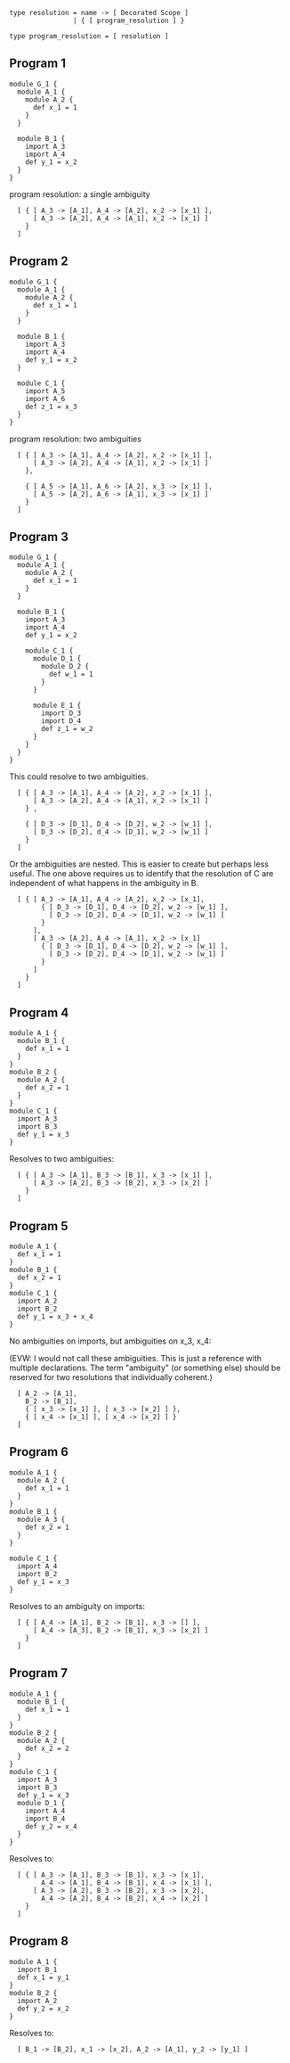
```
type resolution = name -> [ Decorated Scope ]
                | { [ program_resolution ] }

type program_resolution = [ resolution ]
```

## Program 1

```
module G_1 {
  module A_1 {
    module A_2 {
      def x_1 = 1
    }
  }

  module B_1 {
    import A_3
    import A_4
    def y_1 = x_2
  }
}
```

program resolution: a single ambiguity

```
  [ { [ A_3 -> [A_1], A_4 -> [A_2], x_2 -> [x_1] ],
      [ A_3 -> [A_2], A_4 -> [A_1], x_2 -> [x_1] ] 
    }
  ]
```

## Program 2

```
module G_1 {
  module A_1 {
    module A_2 {
      def x_1 = 1
    }
  }

  module B_1 {
    import A_3
    import A_4
    def y_1 = x_2
  }

  module C_1 {
    import A_5
    import A_6
    def z_1 = x_3
  }
}
```

program resolution: two ambiguities

```
  [ { [ A_3 -> [A_1], A_4 -> [A_2], x_2 -> [x_1] ],
      [ A_3 -> [A_2], A_4 -> [A_1], x_2 -> [x_1] ] 
    },

    { [ A_5 -> [A_1], A_6 -> [A_2], x_3 -> [x_1] ],
      [ A_5 -> [A_2], A_6 -> [A_1], x_3 -> [x_1] ] 
    }
  ]
```

## Program 3

```
module G_1 {
  module A_1 {
    module A_2 {
      def x_1 = 1
    }
  }

  module B_1 {
    import A_3
    import A_4
    def y_1 = x_2
  
    module C_1 {
      module D_1 {
        module D_2 {
          def w_1 = 1
        }
      }

      module E_1 {
        import D_3
        import D_4
        def z_1 = w_2
      }
    }
  }
}
```

This could resolve to two ambiguities.

```
  [ { [ A_3 -> [A_1], A_4 -> [A_2], x_2 -> [x_1] ],
      [ A_3 -> [A_2], A_4 -> [A_1], x_2 -> [x_1] ] 
    } ,
  
    { [ D_3 -> [D_1], D_4 -> [D_2], w_2 -> [w_1] ],
      [ D_3 -> [D_2], d_4 -> [D_1], w_2 -> [w_1] ] 
    }
  ]
```

Or the ambiguities are nested. This is easier to create but perhaps
less useful. The one above requires us to identify that the resolution
of C are independent of what happens in the ambiguity in B.

```
  [ { [ A_3 -> [A_1], A_4 -> [A_2], x_2 -> [x_1],
        { [ D_3 -> [D_1], D_4 -> [D_2], w_2 -> [w_1] ],
          [ D_3 -> [D_2], D_4 -> [D_1], w_2 -> [w_1] ] 
        }
      ],
      [ A_3 -> [A_2], A_4 -> [A_1], x_2 -> [x_1] 
        { [ D_3 -> [D_1], D_4 -> [D_2], w_2 -> [w_1] ],
          [ D_3 -> [D_2], D_4 -> [D_1], w_2 -> [w_1] ] 
        }
      ] 
    }
  ]
```

## Program 4

```
module A_1 {
  module B_1 {
    def x_1 = 1
  }
}
module B_2 {
  module A_2 {
    def x_2 = 1
  }
}
module C_1 {
  import A_3
  import B_3
  def y_1 = x_3
}
```

Resolves to two ambiguities:

```
  [ { [ A_3 -> [A_1], B_3 -> [B_1], x_3 -> [x_1] ],
      [ A_3 -> [A_2], B_3 -> [B_2], x_3 -> [x_2] ]
    }
  ]
```

## Program 5

```
module A_1 {
  def x_1 = 1
}
module B_1 {
  def x_2 = 1
}
module C_1 {
  import A_2
  import B_2
  def y_1 = x_3 + x_4
}
```

No ambiguities on imports, but ambiguities on x_3, x_4:

(EVW: I would not call these ambiguities. This is just a reference
with multiple declarations. The term "ambiguity" (or something else)
should be reserved for two resolutions that individually coherent.)

```
  [ A_2 -> [A_1], 
    B_2 -> [B_1], 
    { [ x_3 -> [x_1] ], [ x_3 -> [x_2] ] }, 
    { [ x_4 -> [x_1] ], [ x_4 -> [x_2] ] }
  ]
```

## Program 6

```
module A_1 {
  module A_2 {
    def x_1 = 1
  }
}
module B_1 {
  module A_3 {
    def x_2 = 1
  }
}

module C_1 {
  import A_4
  import B_2
  def y_1 = x_3
}
```

Resolves to an ambiguity on imports:

```
  [ { [ A_4 -> [A_1], B_2 -> [B_1], x_3 -> [] ],
      [ A_4 -> [A_3], B_2 -> [B_1], x_3 -> [x_2] ] 
    }
  ]
```

## Program 7

```
module A_1 {
  module B_1 {
    def x_1 = 1
  }
}
module B_2 {
  module A_2 {
    def x_2 = 2
  }
}
module C_1 {
  import A_3
  import B_3
  def y_1 = x_3
  module D_1 {
    import A_4
    import B_4
    def y_2 = x_4
  }
}
```

Resolves to:

```
  [ { [ A_3 -> [A_1], B_3 -> [B_1], x_3 -> [x_1], 
        A_4 -> [A_1], B_4 -> [B_1], x_4 -> [x_1] ],
      [ A_3 -> [A_2], B_3 -> [B_2], x_3 -> [x_2], 
        A_4 -> [A_2], B_4 -> [B_2], x_4 -> [x_2] ]
    }
  ]
```

## Program 8

```
module A_1 {
  import B_1
  def x_1 = y_1
}
module B_2 {
  import A_2
  def y_2 = x_2
}
```

Resolves to:

```
  [ B_1 -> [B_2], x_1 -> [x_2], A_2 -> [A_1], y_2 -> [y_1] ]
```
